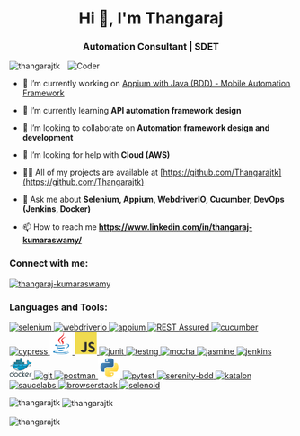 <h1 align="center">Hi 👋, I'm Thangaraj</h1>
<h3 align="center">Automation Consultant | SDET</h3>

<img align="right" src="https://camo.githubusercontent.com/5ddf73ad3a205111cf8c686f687fc216c2946a75005718c8da5b837ad9de78c9/68747470733a2f2f7468756d62732e6766796361742e636f6d2f4576696c4e657874446576696c666973682d736d616c6c2e676966" width=400 alt="Coder" />

<p align="left"> <img src="https://komarev.com/ghpvc/?username=thangarajtk&label=Profile%20views&color=0e75b6&style=flat" alt="thangarajtk" /> </p>

- 🔭 I’m currently working on [Appium with Java (BDD) - Mobile Automation Framework](https://github.com/Thangarajtk/appium-mobile-automation-framework-bdd)

- 🌱 I’m currently learning **API automation framework design**

- 👯 I’m looking to collaborate on **Automation framework design and development**

- 🤝 I’m looking for help with **Cloud (AWS)**

- 👨‍💻 All of my projects are available at [https://github.com/Thangarajtk](https://github.com/Thangarajtk)

- 💬 Ask me about **Selenium, Appium, WebdriverIO, Cucumber, DevOps (Jenkins, Docker)**

- 📫 How to reach me **https://www.linkedin.com/in/thangaraj-kumaraswamy/**

<h3 align="left">Connect with me:</h3>
<p align="left">
<a href="https://linkedin.com/in/thangaraj-kumaraswamy" target="blank"><img align="center" src="https://raw.githubusercontent.com/rahuldkjain/github-profile-readme-generator/master/src/images/icons/Social/linked-in-alt.svg" alt="thangaraj-kumaraswamy" height="30" width="40" /></a>
</p>

<h3 align="left">Languages and Tools:</h3>
<p align="left"> 
  <a href="https://www.selenium.dev" target="_blank" rel="noreferrer"> 
  <img src="https://raw.githubusercontent.com/detain/svg-logos/780f25886640cef088af994181646db2f6b1a3f8/svg/selenium-logo.svg" alt="selenium" width="40" height="40"/> </a>
  <a href="https://webdriver.io/" target="_blank" rel="noreferrer"> 
  <img src="https://avatars.githubusercontent.com/u/6512473?s=200&v=4" alt="webdriverio" width="45" height="40"/> </a> 
  <a href="https://appium.io/" target="_blank" rel="noreferrer"> 
  <img src="https://camo.githubusercontent.com/3eb867d17687f3afdc1f69c250427f98c9577286e83d4d8c10ca7683287549ad/68747470733a2f2f7777772e6b6579746f72632e636f6d2f77702d636f6e74656e742f75706c6f6164732f323031342f30382f61707069756d2e706e67" alt="appium" width="90" height="50"/> </a>
   <a href="https://rest-assured.io/" target="_blank" rel="noreferrer"> 
   <img src="https://github.com/rest-assured/rest-assured/blob/master/rest-assured-logo-green.png" alt="REST Assured" width="120" height="40"/> </a> 
   <a href="https://cucumber.io/" target="_blank" rel="noreferrer"> 
  <img src="https://www.vectorlogo.zone/logos/cucumberio/cucumberio-icon.svg" alt="cucumber" width="40" height="40"/> </a>
  <a href="https://www.cypress.io" target="_blank" rel="noreferrer"> 
  <img src="https://www.cypress.io/static/33498b5f95008093f5f94467c61d20ab/ac1e1/cypress-logo.webp" alt="cypress" width="75" height="40"/> </a>
   <a href="https://www.java.com" target="_blank" rel="noreferrer">
  <img src="https://raw.githubusercontent.com/devicons/devicon/master/icons/java/java-original.svg" alt="java" width="40" height="40"/> </a> 
  <a href="https://developer.mozilla.org/en-US/docs/Web/JavaScript" target="_blank" rel="noreferrer"> 
  <img src="https://raw.githubusercontent.com/devicons/devicon/master/icons/javascript/javascript-original.svg" alt="javascript" width="40" height="40"/> </a>
   <a href="https://junit.org/junit5/" target="_blank" rel="noreferrer"> <img src="https://avatars.githubusercontent.com/u/874086?s=200&v=4" alt="junit" width="40" height="40"/> </a> 
  <a href="https://testng.org/" target="_blank" rel="noreferrer"> <img src="https://avatars.githubusercontent.com/u/12528662?s=200&v=4" alt="testng" width="40" height="40"/> </a> 
  <a href="https://mochajs.org" target="_blank" rel="noreferrer"> <img src="https://www.vectorlogo.zone/logos/mochajs/mochajs-icon.svg" alt="mocha" width="40" height="40"/> </a>
  <a href="https://jasmine.github.io/" target="_blank" rel="noreferrer"> 
  <img src="https://www.vectorlogo.zone/logos/jasmine/jasmine-icon.svg" alt="jasmine" width="40" height="40"/> </a> 
  <a href="https://www.jenkins.io" target="_blank" rel="noreferrer"> <img src="https://www.vectorlogo.zone/logos/jenkins/jenkins-icon.svg" alt="jenkins" width="40" height="40"/> </a>
  <a href="https://www.docker.com/" target="_blank" rel="noreferrer"> 
  <img src="https://raw.githubusercontent.com/devicons/devicon/master/icons/docker/docker-original-wordmark.svg" alt="docker" width="40" height="40"/> </a>
  <a href="https://git-scm.com/" target="_blank" rel="noreferrer"> 
  <img src="https://www.vectorlogo.zone/logos/git-scm/git-scm-icon.svg" alt="git" width="40" height="40"/> </a>
  <a href="https://postman.com" target="_blank" rel="noreferrer"> <img src="https://www.vectorlogo.zone/logos/getpostman/getpostman-icon.svg" alt="postman" width="40" height="40"/> </a> 
  <a href="https://www.python.org" target="_blank" rel="noreferrer"> <img src="https://raw.githubusercontent.com/devicons/devicon/master/icons/python/python-original.svg" alt="python" width="40" height="40"/> </a>  
   <a href="https://docs.pytest.org" target="_blank" rel="noreferrer"> <img src="https://docs.pytest.org/en/7.1.x/_static/pytest_logo_curves.svg" alt="pytest" width="55" height="45"/> </a>  
  <a href="https://serenity-bdd.github.io/theserenitybook/latest/index.html" target="_blank" rel="noreferrer"> 
  <img src="https://serenity-bdd.info/wp-content/uploads/elementor/thumbs/serenity-bdd-pac9onzlqv9ebi90cpg4zsqnp28x4trd1adftgkwbq.png" alt="serenity-bdd" width="100" height="45"/> </a>
  <a href="https://www.katalon.com/" target="_blank" rel="noreferrer"> 
  <img src="https://upload.wikimedia.org/wikipedia/commons/a/a6/Katalon_Studio_logo.png?20180517091013" alt="katalon" width="100" height="45"/> </a>
  <a href="https://saucelabs.com/" target="_blank" rel="noreferrer"> 
  <img src="https://www.vectorlogo.zone/logos/saucelabs/saucelabs-ar21.svg" alt="saucelabs" width="90" height="50"/> </a>
  <a href="https://www.browserstack.com/" target="_blank" rel="noreferrer"> 
  <img src="https://www.vectorlogo.zone/logos/browserstack/browserstack-ar21.svg" alt="browserstack" width="90" height="50"/> </a>
   <a href="https://aerokube.com/selenoid/latest/" target="_blank" rel="noreferrer"> 
  <img src="https://aerokube.com/selenoid/latest/img/og-image.jpg" alt="selenoid" width="90" height="50"/> </a>
</p>

<p><img align="left" src="https://github-readme-stats.vercel.app/api/top-langs?username=thangarajtk&show_icons=true&locale=en&layout=compact" alt="thangarajtk" /></p>

<p>&nbsp;<img align="center" src="https://github-readme-stats.vercel.app/api?username=thangarajtk&show_icons=true&locale=en" alt="thangarajtk" /></p>

<p><img align="center" src="https://github-readme-streak-stats.herokuapp.com/?user=thangarajtk&" alt="thangarajtk" /></p>
